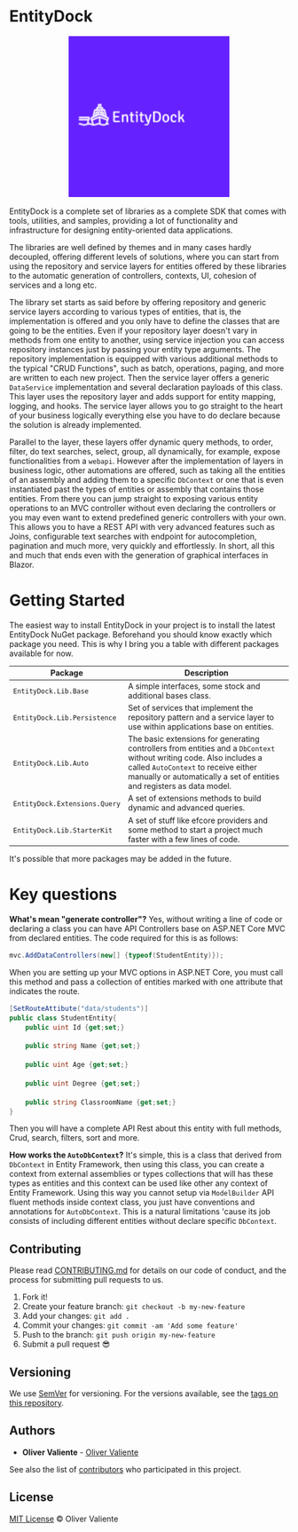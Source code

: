 # EntityDock

<p align="center">
  <img width="290" height="290" src="entitydock-logo.png">
</p>

EntityDock is a complete set of libraries as a complete SDK that comes with tools, utilities, and samples,
providing a lot of functionality and infrastructure for designing entity-oriented data applications.

The libraries are well defined by themes and in many cases hardly decoupled, 
offering different levels of solutions, where you can start from using 
the repository and service layers for entities offered by these 
libraries to the automatic generation of controllers, contexts,
UI, cohesion of services and a long etc.

The library set starts as said before by offering repository 
and generic service layers according to various types of entities,
that is, the implementation is offered and you only have to define
the classes that are going to be the entities. Even if your 
repository layer doesn't vary in methods from one entity to
another, using service injection you can access repository 
instances just by passing your entity type arguments. 
The repository implementation is equipped with various
additional methods to the typical "CRUD Functions", 
such as batch, operations, paging, and more are written
to each new project. Then the service layer offers
a generic `DataService` implementation and several
declaration payloads of this class. This layer uses
the repository layer and adds support for entity mapping,
logging, and hooks. The service layer allows you to go straight
to the heart of your business logically everything else you have
to do declare because the solution is already implemented.

Parallel to the layer, these layers offer dynamic query methods,
to order, filter, do text searches, select, group, all dynamically,
for example, expose functionalities from a `webapi`. However after
the implementation of layers in business logic, other automations 
are offered, such as taking all the entities of an assembly and 
adding them to a specific `DbContext` or one that is even instantiated
past the types of entities or assembly that contains those entities.
From there you can jump straight to exposing various entity operations
to an MVC controller without even declaring the controllers or you may
even want to extend predefined generic controllers with your own. 
This allows you to have a REST API with very advanced features 
such as Joins, configurable text searches with endpoint for 
autocompletion, pagination and much more, very quickly and effortlessly.
In short, all this and much that ends even with the generation
of graphical interfaces in Blazor.

# Getting Started

The easiest way to install EntityDock in your project is to install the latest EntityDock NuGet package. Beforehand you should know exactly which package you need. This is why I bring you a table with different packages available for now.



| Package                       | Description                                                  |
| ----------------------------- | ------------------------------------------------------------ |
| `EntityDock.Lib.Base`         | A simple interfaces, some stock and additional bases class.  |
| `EntityDock.Lib.Persistence`  | Set of services that implement the repository pattern and a service layer to use within applications base on entities. |
| `EntityDock.Lib.Auto`         | The basic extensions for generating controllers from entities and a `DbContext` without writing code. Also includes a called `AutoContext` to receive either manually or automatically  a set of entities and registers as data model. |
| `EntityDock.Extensions.Query` | A set of extensions methods to build dynamic and advanced queries. |
| `EntityDock.Lib.StarterKit`   | A set of stuff like efcore providers and some method to start a project much faster with a few lines of code. |

It's possible that more packages may be added in the future.

# Key questions

**What's mean "generate controller"?** Yes, without writing a line of code or declaring a class you can have API Controllers base on ASP.NET Core MVC from declared entities. The code required for this is as follows:

```c#
mvc.AddDataControllers(new[] {typeof(StudentEntity)});
```

When you are setting up your MVC options in ASP.NET Core, you must call this method and pass a collection of entities marked with one attribute that indicates the route. 

```c#
[SetRouteAttibute("data/students")]
public class StudentEntity{
    public uint Id {get;set;}
    
    public string Name {get;set;}
    
    public uint Age {get;set;}
    
    public uint Degree {get;set;}
    
    public string ClassroomName {get;set;}
}
```

Then you will have a complete API Rest about this entity with full methods, Crud, search, filters, sort and more. 

**How works the `AutoDbContext`?** It's simple, this is a class that derived from `DbContext` in Entity Framework, then using this class, you can create a context from external assemblies or types collections that will has these types as entities and this context can be used like other any context of Entity Framework.      Using this way you cannot setup via `ModelBuilder` API fluent methods inside context class, you just have conventions and annotations for `AutoDbContext`. This is a natural limitations 'cause its job consists of including different entities without declare specific `DbContext`. 



## Contributing

Please read [CONTRIBUTING.md](CONTRIBUTING.md) for details on our code of conduct, and the process for submitting pull requests to us.

1.  Fork it!
2.  Create your feature branch: `git checkout -b my-new-feature`
3.  Add your changes: `git add .`
4.  Commit your changes: `git commit -am 'Add some feature'`
5.  Push to the branch: `git push origin my-new-feature`
6.  Submit a pull request :sunglasses:

## Versioning

We use [SemVer](http://semver.org/) for versioning. For the versions available, see the [tags on this repository](https://github.com/your/project/tags).

## Authors

* **Oliver Valiente** - [Oliver Valiente](https://github.com/oliver021)

See also the list of [contributors](https://github.com/oliver021/ecmalinq/contributors) who participated in this project.

## License

[MIT License](https://andreasonny.mit-license.org/2019) © Oliver Valiente